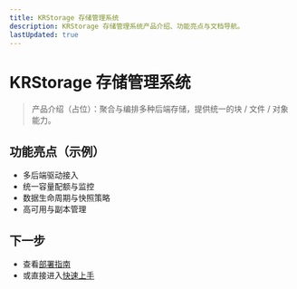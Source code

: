 ```yaml
---
title: KRStorage 存储管理系统
description: KRStorage 存储管理系统产品介绍、功能亮点与文档导航。
lastUpdated: true
---
```


# KRStorage 存储管理系统

<div class="page-updated"><Updated /></div>

<!-- legacy-anchor -->
<h2 id="概览" style="display:none">概览</h2>
<!-- legacy-anchor -->
<h2 id="核心特性占位" style="display:none">核心特性占位</h2>
<!-- legacy-anchor -->
<h2 id="典型架构占位" style="display:none">典型架构占位</h2>
<!-- legacy-anchor -->
<h2 id="许可模式占位" style="display:none">许可模式占位</h2>

> 产品介绍（占位）：聚合与编排多种后端存储，提供统一的块 / 文件 / 对象能力。 <Term name="KRStorage" desc="统一存储管理系统" descEn="Unified Storage Management System" full="KRStorage 存储管理系统" fullEn="KRStorage Storage Management System" />

## 功能亮点（示例）
- 多后端驱动接入 <Term name="存储后端" desc="被平台接入并提供容量的实际存储系统" descEn="Actual storage system providing capacity" full="存储后端" fullEn="Storage Backend" />
- 统一容量配额与监控 <Term name="容量" desc="可供分配或使用的存储空间总量" descEn="Total storage space available for allocation or usage" full="存储容量" fullEn="Storage Capacity" />
- 数据生命周期与快照策略 <Term name="快照" desc="某一时间点的数据副本用于回滚或克隆" descEn="Point-in-time data copy for rollback or clone" full="数据快照" fullEn="Snapshot" />
- 高可用与副本管理 <Term name="副本" desc="同一数据的多份冗余存储拷贝" descEn="Redundant copies of the same data" full="数据副本" fullEn="Replica" />

## 下一步
- 查看[部署指南](./deployment.md)
- 或直接进入[快速上手](./quick-start.md)
